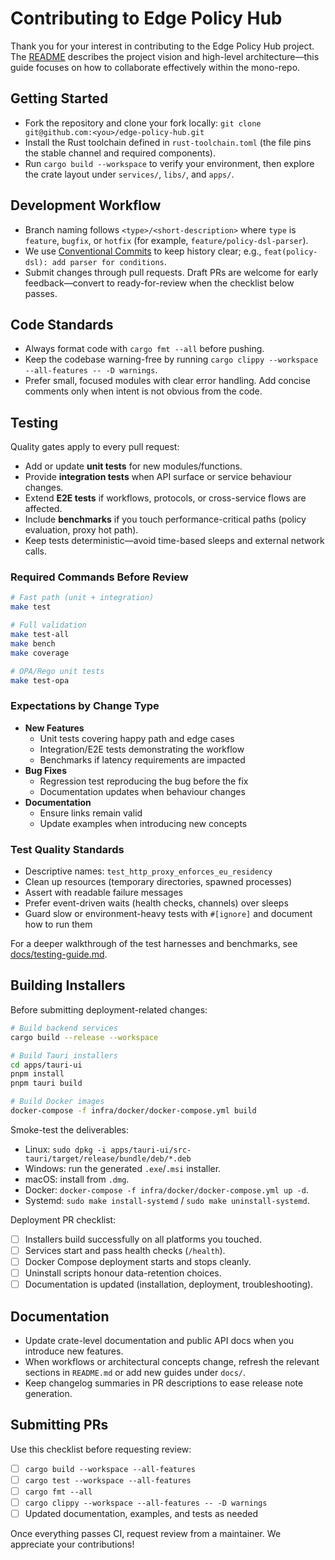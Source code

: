 # Contributing to Edge Policy Hub

Thank you for your interest in contributing to the Edge Policy Hub project. The [README](README.md) describes the project vision and high-level architecture—this guide focuses on how to collaborate effectively within the mono-repo.

## Getting Started
- Fork the repository and clone your fork locally: `git clone git@github.com:<you>/edge-policy-hub.git`
- Install the Rust toolchain defined in `rust-toolchain.toml` (the file pins the stable channel and required components).
- Run `cargo build --workspace` to verify your environment, then explore the crate layout under `services/`, `libs/`, and `apps/`.

## Development Workflow
- Branch naming follows `<type>/<short-description>` where `type` is `feature`, `bugfix`, or `hotfix` (for example, `feature/policy-dsl-parser`).
- We use [Conventional Commits](https://www.conventionalcommits.org/) to keep history clear; e.g., `feat(policy-dsl): add parser for conditions`.
- Submit changes through pull requests. Draft PRs are welcome for early feedback—convert to ready-for-review when the checklist below passes.

## Code Standards
- Always format code with `cargo fmt --all` before pushing.
- Keep the codebase warning-free by running `cargo clippy --workspace --all-features -- -D warnings`.
- Prefer small, focused modules with clear error handling. Add concise comments only when intent is not obvious from the code.

## Testing

Quality gates apply to every pull request:

- Add or update **unit tests** for new modules/functions.
- Provide **integration tests** when API surface or service behaviour changes.
- Extend **E2E tests** if workflows, protocols, or cross-service flows are affected.
- Include **benchmarks** if you touch performance-critical paths (policy evaluation, proxy hot path).
- Keep tests deterministic—avoid time-based sleeps and external network calls.

### Required Commands Before Review

```bash
# Fast path (unit + integration)
make test

# Full validation
make test-all
make bench
make coverage

# OPA/Rego unit tests
make test-opa
```

### Expectations by Change Type

- **New Features**
  - Unit tests covering happy path and edge cases
  - Integration/E2E tests demonstrating the workflow
  - Benchmarks if latency requirements are impacted
- **Bug Fixes**
  - Regression test reproducing the bug before the fix
  - Documentation updates when behaviour changes
- **Documentation**
  - Ensure links remain valid
  - Update examples when introducing new concepts

### Test Quality Standards

- Descriptive names: `test_http_proxy_enforces_eu_residency`
- Clean up resources (temporary directories, spawned processes)
- Assert with readable failure messages
- Prefer event-driven waits (health checks, channels) over sleeps
- Guard slow or environment-heavy tests with `#[ignore]` and document how to run them

For a deeper walkthrough of the test harnesses and benchmarks, see [docs/testing-guide.md](docs/testing-guide.md).

## Building Installers

Before submitting deployment-related changes:

```bash
# Build backend services
cargo build --release --workspace

# Build Tauri installers
cd apps/tauri-ui
pnpm install
pnpm tauri build

# Build Docker images
docker-compose -f infra/docker/docker-compose.yml build
```

Smoke-test the deliverables:

- Linux: `sudo dpkg -i apps/tauri-ui/src-tauri/target/release/bundle/deb/*.deb`
- Windows: run the generated `.exe`/`.msi` installer.
- macOS: install from `.dmg`.
- Docker: `docker-compose -f infra/docker/docker-compose.yml up -d`.
- Systemd: `sudo make install-systemd` / `sudo make uninstall-systemd`.

Deployment PR checklist:

- [ ] Installers build successfully on all platforms you touched.
- [ ] Services start and pass health checks (`/health`).
- [ ] Docker Compose deployment starts and stops cleanly.
- [ ] Uninstall scripts honour data-retention choices.
- [ ] Documentation is updated (installation, deployment, troubleshooting).

## Documentation
- Update crate-level documentation and public API docs when you introduce new features.
- When workflows or architectural concepts change, refresh the relevant sections in `README.md` or add new guides under `docs/`.
- Keep changelog summaries in PR descriptions to ease release note generation.

## Submitting PRs
Use this checklist before requesting review:
- [ ] `cargo build --workspace --all-features`
- [ ] `cargo test --workspace --all-features`
- [ ] `cargo fmt --all`
- [ ] `cargo clippy --workspace --all-features -- -D warnings`
- [ ] Updated documentation, examples, and tests as needed

Once everything passes CI, request review from a maintainer. We appreciate your contributions!
